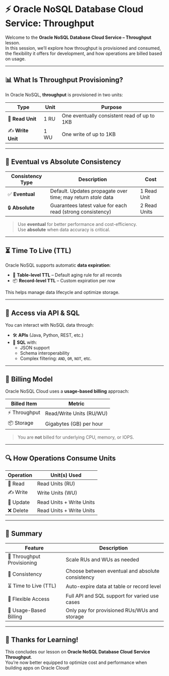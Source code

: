 # ⚡ Oracle NoSQL Database Cloud Service: Throughput

Welcome to the **Oracle NoSQL Database Cloud Service – Throughput** lesson.  
In this session, we’ll explore how throughput is provisioned and consumed, the flexibility it offers for development, and how operations are billed based on usage.

---

## 📊 What Is Throughput Provisioning?

In Oracle NoSQL, **throughput** is provisioned in two units:

| Type           | Unit        | Purpose                                   |
|----------------|-------------|-------------------------------------------|
| 🔄 **Read Unit**  | 1 RU       | One eventually consistent read of up to 1KB |
| ✍️ **Write Unit** | 1 WU       | One write of up to 1KB                    |

---

## 🔁 Eventual vs Absolute Consistency

| Consistency Type     | Description                                                                 | Cost         |
|----------------------|-----------------------------------------------------------------------------|--------------|
| ✅ **Eventual**       | Default. Updates propagate over time; may return *stale* data               | 1 Read Unit  |
| 🔒 **Absolute**       | Guarantees latest value for each read (strong consistency)                  | 2 Read Units |

> Use **eventual** for better performance and cost-efficiency.  
> Use **absolute** when data accuracy is critical.

---

## ⏳ Time To Live (TTL)

Oracle NoSQL supports automatic **data expiration**:

- 🔁 **Table-level TTL** – Default aging rule for all records  
- 📦 **Record-level TTL** – Custom expiration per row  

This helps manage data lifecycle and optimize storage.

---

## 🔌 Access via API & SQL

You can interact with NoSQL data through:

- 🛠️ **APIs** (Java, Python, REST, etc.)
- 🧾 **SQL** with:
  - JSON support
  - Schema interoperability
  - Complex filtering: `AND`, `OR`, `NOT`, etc.

---

## 💸 Billing Model

Oracle NoSQL Cloud uses a **usage-based billing** approach:

| Billed Item     | Metric        |
|-----------------|---------------|
| ⚡ Throughput    | Read/Write Units (RU/WU) |
| 📦 Storage       | Gigabytes (GB) per hour  |

> You are **not** billed for underlying CPU, memory, or IOPS.

---

## 🔍 How Operations Consume Units

| Operation   | Unit(s) Used                   |
|-------------|--------------------------------|
| 🔄 Read      | Read Units (RU)               |
| ✍️ Write     | Write Units (WU)              |
| 📝 Update    | Read Units + Write Units      |
| ❌ Delete    | Read Units + Write Units      |

---

## 🧾 Summary

| Feature                   | Description                                            |
|---------------------------|--------------------------------------------------------|
| 📏 Throughput Provisioning | Scale RUs and WUs as needed                            |
| 🔁 Consistency             | Choose between eventual and absolute consistency       |
| ⏳ Time to Live (TTL)      | Auto-expire data at table or record level              |
| 🔌 Flexible Access         | Full API and SQL support for varied use cases          |
| 💸 Usage-Based Billing     | Only pay for provisioned RUs/WUs and storage           |

---

## 🙌 Thanks for Learning!

This concludes our lesson on **Oracle NoSQL Database Cloud Service Throughput**.  
You’re now better equipped to optimize cost and performance when building apps on Oracle Cloud!
